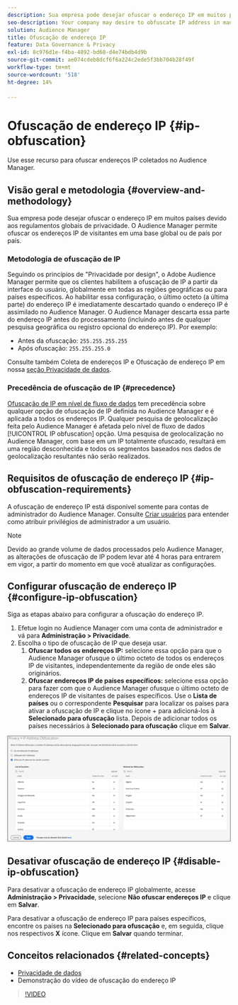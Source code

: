 ```yaml
---
description: Sua empresa pode desejar ofuscar o endereço IP em muitos países devido aos regulamentos globais de privacidade. O Audience Manager permite ofuscar os endereços IP de visitantes em uma base global ou de país por país.
seo-description: Your company may desire to obfuscate IP address in many countries due to global privacy regulations. Audience Manager allows you to obfuscate visitor IP addresses on a global or country-by-country basis.
solution: Audience Manager
title: Ofuscação de endereço IP
feature: Data Governance & Privacy
exl-id: 8c976d1e-f4ba-4892-bd68-d4e74bdb4d9b
source-git-commit: ae074cdeb8dcf6f6a224c2ede5f3bb704b28f49f
workflow-type: tm+mt
source-wordcount: '518'
ht-degree: 14%

---
```


# Ofuscação de endereço IP {#ip-obfuscation}

Use esse recurso para ofuscar endereços IP coletados no Audience Manager.

## Visão geral e metodologia {#overview-and-methodology}

Sua empresa pode desejar ofuscar o endereço IP em muitos países devido aos regulamentos globais de privacidade. O Audience Manager permite ofuscar os endereços IP de visitantes em uma base global ou de país por país.

### Metodologia de ofuscação de IP

Seguindo os princípios de &quot;Privacidade por design&quot;, o Adobe Audience Manager permite que os clientes habilitem a ofuscação de IP a partir da interface do usuário, globalmente em todas as regiões geográficas ou para países específicos. Ao habilitar essa configuração, o último octeto (a última parte) do endereço IP é imediatamente descartado quando o endereço IP é assimilado no Audience Manager. O Audience Manager descarta essa parte do endereço IP antes do processamento (incluindo antes de qualquer pesquisa geográfica ou registro opcional do endereço IP). Por exemplo:

* Antes da ofuscação: `255.255.255.255`
* Após ofuscação: `255.255.255.0`

Consulte também Coleta de endereços IP e Ofuscação de endereço IP em nossa [seção Privacidade de dados](/help/using/overview/data-security-and-privacy/data-privacy.md).

### Precedência de ofuscação de IP {#precedence}

[Ofuscação de IP em nível de fluxo de dados](https://experienceleague.adobe.com/docs/experience-platform/edge/datastreams/configure.html?lang=en#create) tem precedência sobre qualquer opção de ofuscação de IP definida no Audience Manager e é aplicada a todos os endereços IP. Qualquer pesquisa de geolocalização feita pelo Audience Manager é afetada pelo nível de fluxo de dados [!UICONTROL IP obfuscation] opção. Uma pesquisa de geolocalização no Audience Manager, com base em um IP totalmente ofuscado, resultará em uma região desconhecida e todos os segmentos baseados nos dados de geolocalização resultantes não serão realizados.

## Requisitos de ofuscação de endereço IP {#ip-obfuscation-requirements}

A ofuscação de endereço IP está disponível somente para contas de administrador do Audience Manager. Consulte [Criar usuários](/help/using/features/administration/administration-overview.md#create-users) para entender como atribuir privilégios de administrador a um usuário.

>[!NOTE]
>
> Devido ao grande volume de dados processados pelo Audience Manager, as alterações de ofuscação de IP podem levar até 4 horas para entrarem em vigor, a partir do momento em que você atualizar as configurações.

## Configurar ofuscação de endereço IP {#configure-ip-obfuscation}

Siga as etapas abaixo para configurar a ofuscação do endereço IP.

1. Efetue login no Audience Manager com uma conta de administrador e vá para **Administração > Privacidade**.
2. Escolha o tipo de ofuscação de IP que deseja usar.
   1. **Ofuscar todos os endereços IP:** selecione essa opção para que o Audience Manager ofusque o último octeto de todos os endereços IP de visitantes, independentemente da região de onde eles são originários.
   2. **Ofuscar endereços IP de países específicos:** selecione essa opção para fazer com que o Audience Manager ofusque o último octeto de endereços IP de visitantes de países específicos. Use o **Lista de países** ou o correspondente **Pesquisar** para localizar os países para ativar a ofuscação de IP e clique no ícone + para adicioná-los à **Selecionado para ofuscação** lista. Depois de adicionar todos os países necessários à **Selecionado para ofuscação** clique em **Salvar**.

![](assets/ip-obfuscation.png)

## Desativar ofuscação de endereço IP {#disable-ip-obfuscation}

Para desativar a ofuscação de endereço IP globalmente, acesse **Administração > Privacidade**, selecione **Não ofuscar endereços IP** e clique em **Salvar**.

Para desativar a ofuscação de endereço IP para países específicos, encontre os países na **Selecionado para ofuscação** e, em seguida, clique nos respectivos **X** ícone. Clique em **Salvar** quando terminar.

## Conceitos relacionados {#related-concepts}

* [Privacidade de dados](/help/using/overview/data-security-and-privacy/data-privacy.md)
* Demonstração do vídeo de ofuscação do endereço IP
>[!VIDEO](https://video.tv.adobe.com/v/27218/)

